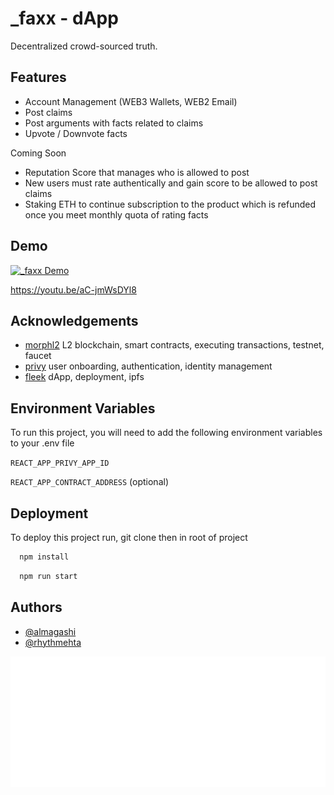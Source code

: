 
# _faxx - dApp
Decentralized crowd-sourced truth.


## Features

- Account Management (WEB3 Wallets, WEB2 Email) 
- Post claims
- Post arguments with facts related to claims
- Upvote / Downvote facts

Coming Soon
- Reputation Score that manages who is allowed to post
- New users must rate authentically and gain score to be allowed to post claims
- Staking ETH to continue subscription to the product which is refunded once you meet monthly quota of rating facts


## Demo

[![_faxx Demo](https://img.youtube.com/vi/aC-jmWsDYl8/0.jpg)](https://www.youtube.com/watch?v=aC-jmWsDYl8)

https://youtu.be/aC-jmWsDYl8



## Acknowledgements

 - [morphl2](https://www.morphl2.io/) L2 blockchain, smart contracts, executing transactions, testnet, faucet
 - [privy](https://privy.io/) user onboarding, authentication, identity management
 - [fleek](https://fleek.xyz/) dApp, deployment, ipfs




## Environment Variables

To run this project, you will need to add the following environment variables to your .env file

`REACT_APP_PRIVY_APP_ID`

`REACT_APP_CONTRACT_ADDRESS` 
(optional)

## Deployment

To deploy this project run, git clone then in root of project

```bash
  npm install
```

```bash
  npm run start
```


## Authors

- [@almagashi](https://github.com/almagashi/)
- [@rhythmehta](https://github.com/rhythmehta/)

![_fleek_logo_white](https://raw.githubusercontent.com/almagashi/dApp-faxx/dfdb19cd4b9fd330039153d2e1515439910c8513/src/faxx_dark.png)
